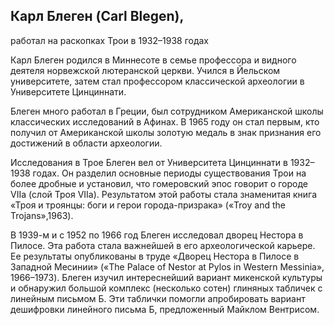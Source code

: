 ## Карл Блеген (Carl Blegen),

работал на раскопках Трои в 1932–1938 годах

Карл Блеген родился в Миннесоте в семье профессора и видного деятеля норвежской лютеранской церкви. Учился в Йельском университете, затем стал профессором классической археологии в Университете Цинциннати.

Блеген много работал в Греции, был сотрудником Американской школы классических исследований в Афинах. В 1965 году он стал первым, кто получил от Американской школы золотую медаль в знак признания его достижений в области археологии.

Исследования в Трое Блеген вел от Университета Цинциннати в 1932–1938 годах. Он разделил основные периоды существования Трои на более дробные и установил, что гомеровский эпос говорит о городе VIIa (слой Троя VIIа). Результатом этой работы стала знаменитая книга «Троя и троянцы: боги и герои города-призрака» («Troy and the Trojans»,1963).

В 1939-м и с 1952 по 1966 год Блеген исследовал дворец Нестора в Пилосе. Эта работа стала важнейшей в его археологической карьере. Ее результаты опубликованы в труде «Дворец Нестора в Пилосе в Западной Месинии» («The Palace of Nestor at Pylos in Western Messinia», 1966–1973). Блеген изучил интереснейший вариант микенской культуры и обнаружил большой комплекс (несколько сотен) глиняных табличек с линейным письмом Б. Эти таблички помогли апробировать вариант дешифровки линейного письма Б, предложенный Майклом Вентрисом.
